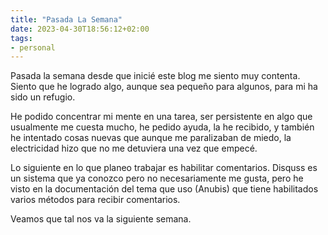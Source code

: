 ```yaml
---
title: "Pasada La Semana"
date: 2023-04-30T18:56:12+02:00
tags:
- personal
---
```


Pasada la semana desde que inicié este blog me siento muy contenta. Siento que he logrado algo, aunque sea pequeño para algunos, para mi ha sido un refugio.

He podido concentrar mi mente en una tarea, ser persistente en algo que usualmente me cuesta mucho, he pedido ayuda, la he recibido, y también he intentado cosas nuevas que aunque me paralizaban de miedo, la electricidad hizo que no me detuviera una vez que empecé.

Lo siguiente en lo que planeo trabajar es habilitar comentarios. Disquss es un sistema que ya conozco pero no necesariamente me gusta, pero he visto en la documentación del tema que uso (Anubis) que tiene habilitados varios métodos para recibir comentarios.

Veamos que tal nos va la siguiente semana.
